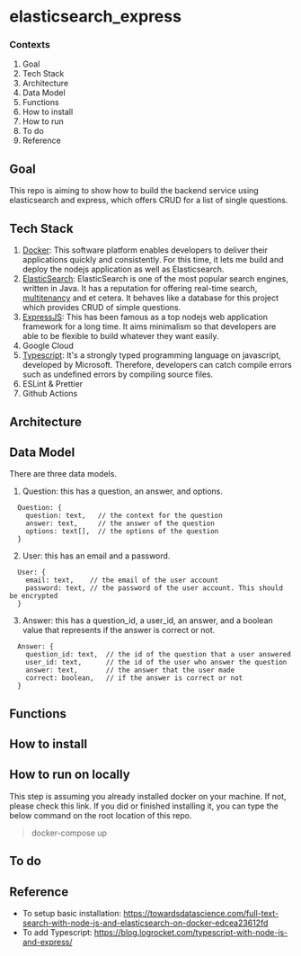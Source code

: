 # elasticsearch_express

### Contexts
1. Goal
2. Tech Stack
3. Architecture
4. Data Model
5. Functions
6. How to install
7. How to run
8. To do
9. Reference

## Goal
This repo is aiming to show how to build the backend service using elasticsearch and express, which offers CRUD for a list of single questions.

## Tech Stack
1. [Docker](https://docs.docker.com/get-started/overview/): This software platform enables developers to deliver their applications quickly and consistently. For this time, it lets me build and deploy the nodejs application as well as Elasticsearch.
2. [ElasticSearch](https://www.elastic.co/guide/en/elasticsearch/reference/current/index.html): ElasticSearch is one of the most popular search engines, written in Java. It has a reputation for offering real-time search, [multitenancy](https://en.wikipedia.org/wiki/Multitenancy) and et cetera. It behaves like a database for this project which provides CRUD of simple questions. 
3. [ExpressJS](https://expressjs.com/): This has been famous as a top nodejs web application framework for a long time.  It aims minimalism so that developers are able to be flexible to build whatever they want easily.
4. Google Cloud
5. [Typescript](https://www.typescriptlang.org/): It's a strongly typed programming language on javascript, developed by Microsoft. Therefore, developers can catch compile errors such as undefined errors by compiling source files. 
6. ESLint & Prettier
7. Github Actions

## Architecture

## Data Model
There are three data models.
1. Question: this has a question, an answer, and options.
```
  Question: {
    question: text,   // the context for the question
    answer: text,     // the answer of the question
    options: text[],  // the options of the question
  }
```
2. User: this has an email and a password.
```
  User: {
    email: text,    // the email of the user account
    password: text, // the password of the user account. This should be encrypted
  }
```
3. Answer: this has a question_id, a user_id, an answer, and a boolean value that represents if the answer is correct or not.
```
  Answer: {
    question_id: text,  // the id of the question that a user answered
    user_id: text,      // the id of the user who answer the question
    answer: text,       // the answer that the user made
    correct: boolean,   // if the answer is correct or not
  }
```

## Functions

## How to install

## How to run on locally
This step is assuming you already installed docker on your machine. If not, please check this link.
If you did or finished installing it, you can type the below command on the root location of this repo.
> docker-compose up

## To do

## Reference
- To setup basic installation: https://towardsdatascience.com/full-text-search-with-node-js-and-elasticsearch-on-docker-edcea23612fd
- To add Typescript: https://blog.logrocket.com/typescript-with-node-js-and-express/
